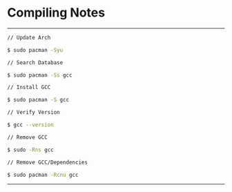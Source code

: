 # Compiling Notes

---

```bash
// Update Arch

$ sudo pacman -Syu
```

```bash
// Search Database

$ sudo pacman -Ss gcc
```

```bash
// Install GCC

$ sudo pacman -S gcc
```

```bash
// Verify Version

$ gcc --version
```

```bash
// Remove GCC

$ sudo -Rns gcc

// Remove GCC/Dependencies

$ sudo pacman -Rcnu gcc
```

---

